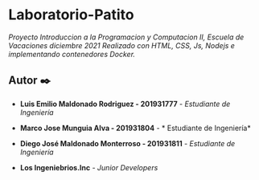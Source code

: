 # Laboratorio-Patito

_Proyecto Introduccion a la Programacion y Computacion II, Escuela de Vacaciones diciembre 2021
Realizado con HTML, CSS, Js, Nodejs e implementando contenedores Docker._

## Autor ✒️

* **Luis Emilio Maldonado Rodriguez - 201931777** - *Estudiante de Ingeniería*
* **Marco Jose Munguia Alva - 201931804** - * Estudiante de Ingeniería*
* **Diego José Maldonado Monterroso - 201931811** - *Estudiante de Ingeniería*

* **Los Ingeniebrios.Inc** - *Junior Developers* 